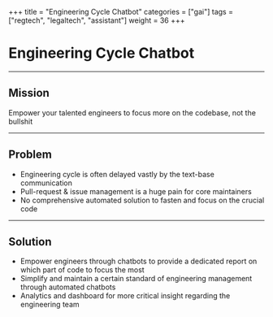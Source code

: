 +++
title = "Engineering Cycle Chatbot"
categories = ["gai"]
tags = ["regtech", "legaltech", "assistant"]
weight = 36
+++

# Engineering Cycle Chatbot

---

## Mission

Empower your talented engineers to focus more on the codebase, not the bullshit

---

## Problem

- Engineering cycle is often delayed vastly by the text-base communication
- Pull-request & issue management is a huge pain for core maintainers
- No comprehensive automated solution to fasten and focus on the crucial code

---

## Solution

- Empower engineers through chatbots to provide a dedicated report on which part of code to focus the most
- Simplify and maintain a certain standard of engineering management through automated chatbots
- Analytics and dashboard for more critical insight regarding the engineering team
